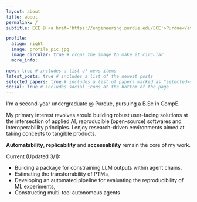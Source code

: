 ```yaml
---
layout: about
title: about
permalink: /
subtitle: ECE @ <a href='https://engineering.purdue.edu/ECE'>Purdue</a> | MultiModal @ <a href='https://github.com/e-lab/'>E-Lab</a> | TensorFlow Dev @ <a href='https://davisjam.github.io/'>Duality Lab</a> | <a href='araviki@purdue.edu'>araviki@purdue.edu</a>

profile:
  align: right
  image: profile_pic.jpg
  image_circular: true # crops the image to make it circular
  more_info: 

news: true # includes a list of news items
latest_posts: true # includes a list of the newest posts
selected_papers: true # includes a list of papers marked as "selected={true}"
social: true # includes social icons at the bottom of the page
---
```


I'm a second-year undergraduate @ Purdue, pursuing a B.Sc in CompE.

My primary interest revolves arould building robust user-facing solutions at the intersection of applied AI, reproducible (open-source) softwares and interoperablility principles. I enjoy research-driven environments aimed at taking concepts to tangible products. 

<b>Automatability</b>, <b>replicability</b> and <b>accessability</b> remain the core of my work. 

Current (Updated 3/1): 
<ul>
    <li>Building a package for constraining LLM outputs within agent chains, </li>
    <li>Estimating the transferrability of PTMs,</li>
    <li>Developing an automated pipeline for evaluating the reproducibility of ML experiments,</li>
    <li>Constructing multi-tool autonomous agents</li>
</ul>
